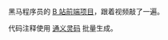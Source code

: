 黑马程序员的 [B 站前端项目](https://www.bilibili.com/video/BV1Te411X7Wz)，跟着视频敲了一遍。

代码注释使用 [通义灵码](https://tongyi.aliyun.com/lingma) 批量生成。